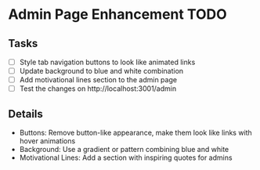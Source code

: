# Admin Page Enhancement TODO

## Tasks
- [ ] Style tab navigation buttons to look like animated links
- [ ] Update background to blue and white combination
- [ ] Add motivational lines section to the admin page
- [ ] Test the changes on http://localhost:3001/admin

## Details
- Buttons: Remove button-like appearance, make them look like links with hover animations
- Background: Use a gradient or pattern combining blue and white
- Motivational Lines: Add a section with inspiring quotes for admins
